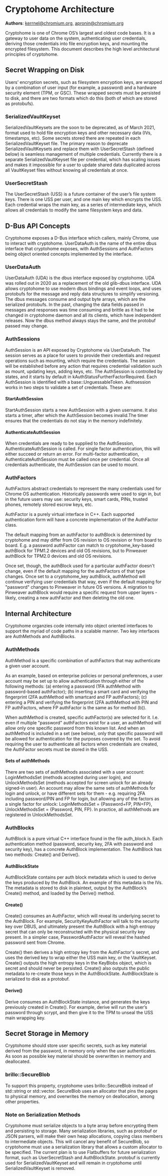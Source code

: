 # Cryptohome Architecture

**Authors**: kerrnel@chromium.org, apronin@chromium.org

Cryptohome is one of Chrome OS’s largest and oldest code bases. It is
a gateway to user data on the system, authenticating user credentials,
deriving those credentials into file encryption keys, and mounting the
encrypted filesystem. This document describes the high level architectural
principles of cryptohome.

## Secret Wrapping on Disk

Users’ encryption secrets, such as filesystem encryption keys, are
wrapped by a combination of user input (for example, a password) and a
hardware security element (TPM, or GSC). These wrapped secrets must be
persisted to disk, and there are two formats which do this (both of which
are stored as protobufs).

### SerializedVaultKeyset

SerializedVaultKeysets are the soon to be deprecated, as of March
2021, format used to hold file encryption keys and other necessary
data (IVs, timestamps, etc). Some secrets stored there are repeated
in each SerializedVaultKeyset file. The primary reason to deprecate
SerializedVaultKeysets and replace them with UserSecretStash (defined
below) is seamless management of multiple credentials. Currently there is
a separate SerializedVaultKeyset file per credential, which has scaling
issues and makes it impossible for a user to update shared data duplicated
across all VaultKeyset files without knowing all credentials at once.

### UserSecretStash

The UserSecretStash (USS) is a future container of the user’s file system
keys. There is one USS per user, and one main key which encrypts the
USS. Each credential wraps the main key, as a series of intermediate keys,
which allows all credentials to modify the same filesystem keys and data.

## D-Bus API Concepts

Cryptohome exposes a D-Bus interface which callers, mainly Chrome, use
to interact with cryptohome. UserDataAuth is the name of the entire dbus
interface that cryptohome exposes, with AuthSessions and AuthFactors being
object oriented concepts implemented by the interface.

### UserDataAuth

UserDataAuth (UDA) is the dbus interface exposed by cryptohome. UDA was
rolled out in 2020 as a replacement of the old glib-dbus interface. UDA
allows cryptohome to use modern dbus bindings and event loops, and
uses protobufs for the message and reply data structures to simplify
versioning. The dbus messages consume and output byte arrays, which are
the serialized protobufs. In the past, changing the data fields passed
in messages and responses was time consuming and brittle as it had to be
changed in cryptohome daemon and all its clients, which have independent
releases. Now the dbus method always stays the same, and the protobuf
passed may change.

### AuthSessions

AuthSession is an API exposed by Cryptohome via UserDataAuth. The session
serves as a place for users to provide their credentials and request
operations such as mounting, which require the credentials. The session will
be established before any action that requires credential validation such
as mount, updating keys, adding keys, etc. The AuthSession is controlled by
states, and it starts by default in kAuthStatusFurtherFactorRequired. Each
AuthSession is identified with a base::UnguessableToken. Authsession works
in two steps to validate a set of credentials. These are:

#### StartAuthSession

StartAuthSession starts a new AuthSession with a given username. It
also starts a timer, after which the AuthSession becomes invalid.The
timer ensures that the credentials do not stay in the memory indefinitely.

#### AuthenticateAuthSession

When credentials are ready to be supplied to the AuthSession,
AuthenticateAuthSession is called. For single factor authentication, this
will either succeed or return an error. For multi-factor authentication,
AuthenticateAuthSession must be called once per credential. Once all
credentials authenticate, the AuthSession can be used to mount.

### AuthFactors

AuthFactors abstract credentials to represent the many credentials used
for Chrome OS authentication. Historically passwords were used to sign
in, but in the future users may use: security keys, smart cards, PINs,
trusted phones, remotely stored escrow keys, etc.

AuthFactor is a purely virtual interface in C++. Each supported
authentication form will have a concrete implementation of the AuthFactor
class.

The default mapping from an authFactor to authBlock is determined by
cryptohome and may differ from OS revision to OS revision or from board
to board. E.g. a password authFactor can match to cryptohome_key-based
authBlock for TPM1.2 devices and old OS revisions, but to Pinweaver
authBlock for TPM2.0 devices and old OS revisions.

Once set, though, the authBlock used for a particular authFactor doesn't
change, even if the default mapping for the authFactors of that type
changes. Once set to a cryptohome_key authBlock, authMethod will continue
verifying user credentials that way, even if the default mapping for
"password" changes to Pinweaver in future OS versions. A migration to
Pinweaver authBlock would require a specific request from upper layers -
likely, creating a new authFactor and then deleting the old one.

## Internal Architecture

Cryptohome organzies code internally into object oriented interfaces to
support the myriad of code paths in a scalable manner. Two key interfaces
are AuthMethods and AuthBlocks.

### AuthMethods

AuthMethod is a specific combination of authFactors that may authenticate
a given user account.

As an example, based on enterprise policies or personal preferences,
a user account may be set up to allow authentication through either of
the following methods: (a) entering a password (1FA authMethod with
password-based authFactor); (b) inserting a smart card and verifying
the fingerprint (2FA authMethod with smartcard and FP authFactors); (c)
entering a PIN and verifying the fingerprint (2FA authMethod with PIN and
FP authFactors, where FP authFactor is the same as for method (b)).

When authMethod is created, specific authFactor(s) are selected for
it. I.e. even if multiple "password" authFactors exist for a user, an
authMethod will allow only one specific password from this known list. And
when an authMethod is included in a set (see below), only that specific
password will be allowed for authentication for the purposes covered by
the set. To avoid requiring the user to authenticate all factors when
credentials are created, the AuthFactor secrets must be stored in the USS.

#### Sets of authMethods

There are two sets of authMethods associated with a user account:
LoginMethodsSet (methods accepted during user login), and UnlockMethodsSet
(methods accepted for screen unlock for an already signed-in user). An
account may allow the same sets of authMethods for login and unlock, or have
different sets for them - e.g. requiring 2FA including password/PIN and FP
for login, but allowing any of the factors as a single factor for unlock:
LoginMethodsSet = {Password+FP, PIN+FP}, UnlockMethodsSet = {Password,
PIN, FP}. In practice, all authMethods are registered in UnlockMethodsSet.

### AuthBlocks

AuthBlock is a pure virtual C++ interface found in the file
auth_block.h. Each authentication method (password, security key, 2FA with
password and security key), has a concrete AuthBlock implementation. The
AuthBlock has two methods: Create() and Derive().

#### AuthBlockState

AuthBlockState contains per auth block metadata which is used to derive the
keys produced by the AuthBlock. An example of this metadata is the IVs. The
metadata is stored to disk in plaintext, output by the AuthBlock’s Create()
method, and loaded by the Derive() method.

#### Create()

Create() consumes an AuthFactor, which will reveal its underlying secret
to the AuthBlock. For example, SecurityKeyAuthFactor will talk to the
security key over DBUS, and ultimately present the AuthBlock with a high
entropy secret that can only be reconstructed with the physical security
key present. In a simpler case, PasswordAuthFactor will reveal the hashed
password sent from Chrome.

Create() then derives a high entropy key from the AuthFactor's secret,
and uses the derived key to wrap either the USS main key, or the
VaultKeyset. Create() outputs the high entropy keys in the KeyBlobs object,
which is secret and should never be persisted. Create() also outputs the
public metadata to re-create those keys in the AuthBlockState. AuthBlockState
is serialized to disk as a protobuf.

#### Derive()

Derive consumes an AuthBlockState instance, and generates the keys previously
created in Create(). For example, derive will run the user’s password
through scrypt, and then give it to the TPM to unseal the USS main
wrapping key.

## Secret Storage in Memory
Cryptohome should store user specific secrets, such as key material derived
from the password, in memory only when the user authenticates. As soon as
possible key material should be overwritten in memory and deallocated.

### brillo::SecureBlob
To support this property, cryptohome uses brillo::SecureBlob instead of
std::string or std::vector. SecureBlob uses an allocator that pins the pages to
physical memory, and overwrites the memory on deallocation, among other
properties.

### Note on Serialization Methods
Cryptohome must serialize objects to a byte array before encrypting them and
persisting to storage. Many serialization libraries, such as protobuf or
JSON parsers, will make their own heap allocations, copying class members
to intermediate objects.  This will cancel any benefit of SecureBlob, so
cryptohome must use a serialization library that allows a custom allocator
to be specified. The current plan is to use Flatbuffers for future serialization
format, such as UserSecretStash and AuthBlockState. protobuf is currently used
for SerializedVaultKeyset and will remain in cryptohome until
SerializedVaultKeyset is removed.
